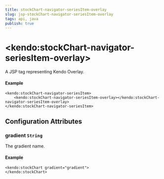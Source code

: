 ```yaml
---
title: stockChart-navigator-seriesItem-overlay
slug: jsp-stockChart-navigator-seriesItem-overlay
tags: api, java
publish: true
---
```


# \<kendo:stockChart-navigator-seriesItem-overlay\>
A JSP tag representing Kendo Overlay.

#### Example
    <kendo:stockChart-navigator-seriesItem>
        <kendo:stockChart-navigator-seriesItem-overlay></kendo:stockChart-navigator-seriesItem-overlay>
    </kendo:stockChart-navigator-seriesItem>


## Configuration Attributes


### gradient `String`

The gradient name.

#### Example
    <kendo:stockChart gradient="gradient">
    </kendo:stockChart>


